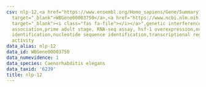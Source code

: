 ```yaml
---
csv: nlp-12,<a href="https://www.ensembl.org/Homo_sapiens/Gene/Summary?db=core;g=WBGene00003750"
  target="_blank">WBGene00003750</a>,<a href="https://www.ncbi.nlm.nih.gov/pubmed/30894454"
  target="_blank"><i class="fas fa-file"></i></a>",genetic interference,functional
  association,prime adult stage, RNA-seq assay, hsf-1 overexpression,nucleotide sequence
  identification,nucleotide sequence identification,transcriptional regulation,up-regulates
  activity
data_alias: nlp-12
data_id: WBGene00003750
data_numevidence: 1
data_species: Caenorhabditis elegans
data_taxid: '6239'
title: nlp-12
---
```

